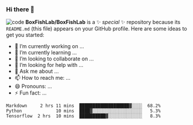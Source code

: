 ### Hi there 👋
![code](http://www.dabaoku.com/gif/026/gif009.gif)
**BoxFishLab/BoxFishLab** is a ✨ _special_ ✨ repository because its `README.md` (this file) appears on your GitHub profile.
Here are some ideas to get you started:

- 🔭 I’m currently working on ...
- 🌱 I’m currently learning ...
- 👯 I’m looking to collaborate on ...
- 🤔 I’m looking for help with ...
- 💬 Ask me about ...
- 📫 How to reach me: ...
- 😄 Pronouns: ...
- ⚡ Fun fact: ...

```text
Markdown     2 hrs 11 mins  ███████████████████▓░░░░  68.2%
Python             10 mins  ████▓░░░░░░░░░░░░░░░░░░░   5.3%
Tensorflow  2 hrs  10 mins  ██████████▓░░░░░░░░░░░░░   8.3%
```
